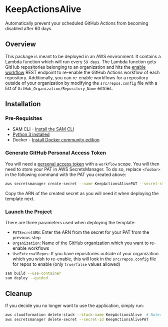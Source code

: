 # KeepActionsAlive

Automatically prevent your scheduled GitHub Actions from becoming disabled after 60 days.

## Overview

This package is meant to be deployed in an AWS environment.
It contains a Lambda function which will run every `59 days`.
The Lambda function gets GitHub repositories belonging to an organization and hits the [enable workflow](https://docs.github.com/en/rest/reference/actions#enable-a-workflow) REST endpoint to re-enable the GitHub Actions workflow of each repository.
Additionally, you can re-enable workflows for a repository outside of your organization by modifying the `src/repos.config` file with a list of `GitHub_Organization/Repository_Name` entries.
## Installation

### Pre-Requisites

* SAM CLI - [Install the SAM CLI](https://docs.aws.amazon.com/serverless-application-model/latest/developerguide/serverless-sam-cli-install.html)
* [Python 3 installed](https://www.python.org/downloads/)
* Docker - [Install Docker community edition](https://hub.docker.com/search/?type=edition&offering=community)

### Generate GitHub Personal Access Token

You will need a [personal access token](https://docs.github.com/en/github/authenticating-to-github/keeping-your-account-and-data-secure/creating-a-personal-access-token) with a `workflow` scope.
You will then need to store your PAT in AWS SecretsManager.
To do so, replace `<foobar>` in the following command with the PAT you created above:

```bash
aws secretsmanager create-secret --name KeepActionsAlivePAT --secret-string '{"PAT": "<foobar>"}'
```

Copy the ARN of the created secret as you will need it when deploying the template next.

### Launch the Project

There are three parameters used when deploying the template:
- `PATSecretARN`: Enter the ARN from the secret for your PAT from the previous step
- `Organization`: Name of the GitHub organization which you want to re-enable workflows
- `UseExternalRepos`: If you have repositories outside of your organization which you wish to re-enable, this will look in the `src/repos.config` file for repos to enable (only `true/false` values allowed)


```bash
sam build --use-container
sam deploy --guided
```

## Cleanup


If you decide you no longer want to use the application, simply run:

```bash
aws cloudformation delete-stack --stack-name KeepActionsAlive  # Note: This needs to match what you entered in the `sam deploy` command
aws secretsmanager delete-secret --secret-id KeepActionsAlivePAT
```
